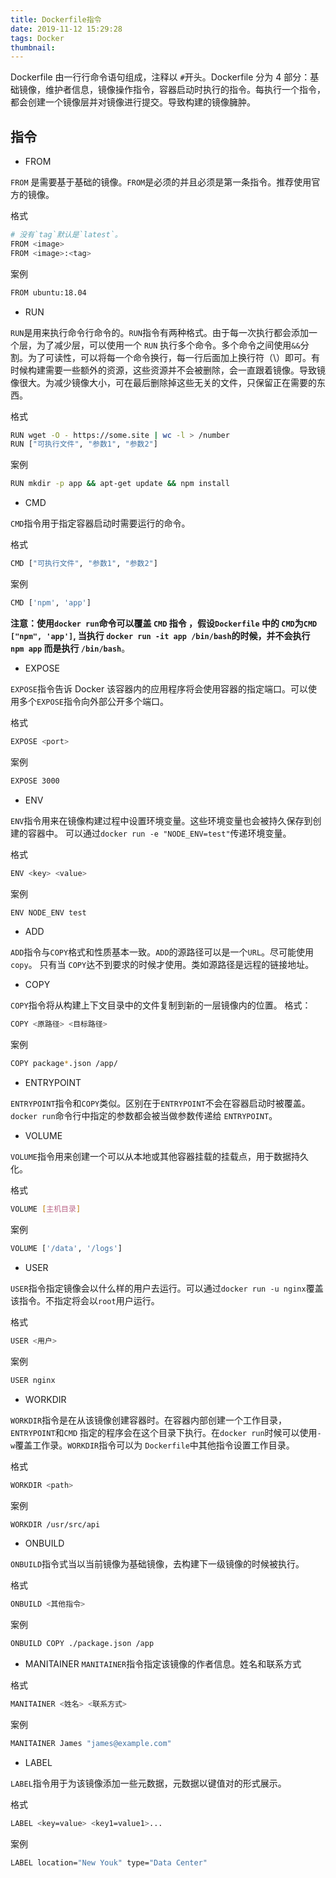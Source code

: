 ```yaml
---
title: Dockerfile指令
date: 2019-11-12 15:29:28
tags: Docker
thumbnail:
---
```


Dockerfile 由一行行命令语句组成，注释以 `#`开头。Dockerfile 分为 4 部分：基础镜像，维护者信息，镜像操作指令，容器启动时执行的指令。每执行一个指令，都会创建一个镜像层并对镜像进行提交。导致构建的镜像臃肿。

## 指令

- FROM

`FROM` 是需要基于基础的镜像。`FROM`是必须的并且必须是第一条指令。推荐使用官方的镜像。

格式

```bash
# 没有`tag`默认是`latest`。
FROM <image>
FROM <image>:<tag>
```

案例

```bash
FROM ubuntu:18.04
```

- RUN

`RUN`是用来执行命令行命令的。`RUN`指令有两种格式。由于每一次执行都会添加一个层，为了减少层，可以使用一个 `RUN` 执行多个命令。多个命令之间使用`&&`分割。为了可读性，可以将每一个命令换行，每一行后面加上换行符（\）即可。有时候构建需要一些额外的资源，这些资源并不会被删除，会一直跟着镜像。导致镜像很大。为减少镜像大小，可在最后删除掉这些无关的文件，只保留正在需要的东西。

格式

```bash
RUN wget -O - https://some.site | wc -l > /number
RUN ["可执行文件", "参数1", "参数2"]
```

案例

```bash
RUN mkdir -p app && apt-get update && npm install
```

- CMD

`CMD`指令用于指定容器启动时需要运行的命令。

格式

```bash
CMD ["可执行文件", "参数1", "参数2"]
```

案例

```bash
CMD ['npm', 'app']
```

**注意：使用`docker run`命令可以覆盖 `CMD` 指令 ，假设`Dockerfile` 中的 `CMD`为`CMD ["npm", 'app']`, 当执行 `docker run -it app /bin/bash`的时候，并不会执行 `npm app` 而是执行 `/bin/bash`**。

- EXPOSE

`EXPOSE`指令告诉 Docker 该容器内的应用程序将会使用容器的指定端口。可以使用多个`EXPOSE`指令向外部公开多个端口。

格式

```bash
EXPOSE <port>
```

案例

```bash
EXPOSE 3000
```

- ENV

`ENV`指令用来在镜像构建过程中设置环境变量。这些环境变量也会被持久保存到创建的容器中。
可以通过`docker run -e "NODE_ENV=test"`传递环境变量。

格式

```bash
ENV <key> <value>
```

案例

```bash
ENV NODE_ENV test
```

- ADD

`ADD`指令与`COPY`格式和性质基本一致。`ADD`的源路径可以是一个`URL`。尽可能使用 `copy`。
只有当 `COPY`达不到要求的时候才使用。类如源路径是远程的链接地址。

- COPY

`COPY`指令将从构建上下文目录中的文件复制到新的一层镜像内的位置。
格式：

```bash
COPY <原路径> <目标路径>
```

案例

```bash
COPY package*.json /app/
```

- ENTRYPOINT

`ENTRYPOINT`指令和`COPY`类似。区别在于`ENTRYPOINT`不会在容器启动时被覆盖。`docker run`命令行中指定的参数都会被当做参数传递给 `ENTRYPOINT`。

- VOLUME

`VOLUME`指令用来创建一个可以从本地或其他容器挂载的挂载点，用于数据持久化。

格式

```bash
VOLUME [主机目录]
```

案例

```bash
VOLUME ['/data', '/logs']
```

- USER

`USER`指令指定镜像会以什么样的用户去运行。可以通过`docker run -u nginx`覆盖该指令。不指定将会以`root`用户运行。

格式

```bash
USER <用户>
```

案例

```bash
USER nginx
```

- WORKDIR

`WORKDIR`指令是在从该镜像创建容器时。在容器内部创建一个工作目录，`ENTRYPOINT`和`CMD` 指定的程序会在这个目录下执行。在`docker run`时候可以使用`-w`覆盖工作录。`WORKDIR`指令可以为 `Dockerfile`中其他指令设置工作目录。

格式

```bash
WORKDIR <path>
```

案例

```bash
WORKDIR /usr/src/api
```

- ONBUILD

`ONBUILD`指令式当以当前镜像为基础镜像，去构建下一级镜像的时候被执行。

格式

```bash
ONBUILD <其他指令>
```

案例

```bash
ONBUILD COPY ./package.json /app
```

- MANITAINER
  `MANITAINER`指令指定该镜像的作者信息。姓名和联系方式

格式

```bash
MANITAINER <姓名> <联系方式>
```

案例

```bash
MANITAINER James "james@example.com"
```

- LABEL

`LABEL`指令用于为该镜像添加一些元数据，元数据以键值对的形式展示。

格式

```bash
LABEL <key=value> <key1=value1>...

```

案例

```bash
LABEL location="New Youk" type="Data Center"
```
